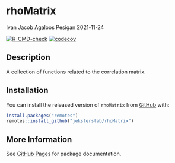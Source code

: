 rhoMatrix
================
Ivan Jacob Agaloos Pesigan
2021-11-24

<!-- README.md is generated from README.Rmd. Please edit that file -->
<!-- badges: start -->

[![R-CMD-check](https://github.com/jeksterslab/rhoMatrix/workflows/R-CMD-check/badge.svg)](https://github.com/jeksterslab/rhoMatrix/actions)
[![codecov](https://codecov.io/gh/jeksterslab/rhoMatrix/branch/main/graph/badge.svg)](https://codecov.io/gh/jeksterslab/rhoMatrix)
<!-- badges: end -->

## Description

A collection of functions related to the correlation matrix.

## Installation

You can install the released version of `rhoMatrix` from
[GitHub](https://github.com/jeksterslab/rhoMatrix) with:

``` r
install.packages("remotes")
remotes::install_github("jeksterslab/rhoMatrix")
```

## More Information

See [GitHub Pages](https://jeksterslab.github.io/rhoMatrix/index.html)
for package documentation.
